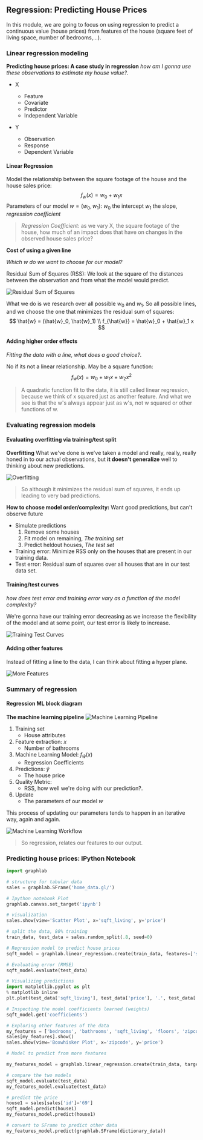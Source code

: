 ## Regression: Predicting House Prices
In this module, we are going to focus on using regression to predict a continuous value (house prices) from features of the house (square feet of living space, number of bedrooms,...).

### Linear regression modeling
**Predicting house prices: A case study in regression**
*how am I gonna use these observations to estimate my house value?.*
- X
  - Feature
  - Covariate
  - Predictor
  - Independent Variable

- Y
  - Observation
  - Response
  - Dependent Variable

#### Linear Regression
Model the relationship between the square footage of the house and the house sales price:
$$
f_w(x) = w_0 + w_1 x
$$
Parameters of our model $w=(w_0,w_1)$:
$w_0$ the intercept
$w_1$ the slope, *regression coefficient*

> *Regression Coefficient*: as we vary X, the square footage of the house, how much of an impact does that have on changes in the observed house sales price?  

**Cost of using a given line**

*Which $w$ do we want to choose for our model?*

Residual Sum of Squares (RSS):
We look at the square of the distances
between the observation and from what the model would predict.

![Residual Sum of Squares](img/RSS.png)

What we do is we research over all possible $w_0$ and $w_1$. So all possible lines, and we choose the one that minimizes the residual sum of squares:
$$
\hat{w} = (\hat{w}_0, \hat{w}_1) \\
f_{\hat{w}} = \hat{w}_0 + \hat{w}_1 x
$$

#### Adding higher order effects
*Fitting the data with a line, what does a good choice?.*

No if its not a linear relationship. May be a square function:
$$
f_w(x)= w_0 + w_1 x + w_2 x^2
$$

> A quadratic function fit to the data, it is still called linear regression, because we think of x squared just as another feature. And what we see is that the w's always appear just as w's, not w squared or other functions of w.

### Evaluating regression models
#### Evaluating overfitting via training/test split
**Overfitting**
What we've done is we've taken a model and really, really, really honed in to our actual observations, but **it doesn't generalize** well to thinking about new predictions.

![Overfitting](img/Overfitting.png)

> So although it minimizes the residual sum of squares, it ends up leading to very bad predictions.

**How to choose model order/complexity:**
Want good predictions, but can't observe future
- Simulate predictions
    1. Remove some houses
    1. Fit model on remaining, *The training set*
    1. Predict heldout houses, *The test set*
- Training error:
  Minimize RSS only on the houses that are present in our training data.
- Test error:
  Residual sum of squares over all houses that are in our test data set.

#### Training/test curves
*how does test error and training error vary as a function of the model complexity?*

We're gonna have our training error decreasing as we increase the flexibility of the model and at some point, our test error is likely to increase.

![Training Test Curves](img/TrainingTestCurves.png)

#### Adding other features
Instead of fitting a line to the data, I can think about fitting a hyper plane.  

![More Features](img/MoreFeatures.png)

### Summary of regression
#### Regression ML block diagram
**The machine learning pipeline**
![Machine Learning Pipeline](img/MLPipeline.png)

1. Training set  
    - House attributes
1. Feature extraction: $x$  
    - Number of bathrooms
1. Machine Learning Model: $f_{\hat{w}}(x)$  
    - Regression Coefficients
1. Predictions: $\hat{y}$  
    - The house price
1. Quality Metric:
    - RSS, how well we're doing with our prediction?.
1. Update
    - The parameters of our model $w$

This process of updating our parameters tends to happen in an iterative way, again and again.

![Machine  Learning Workflow](img/MLWorkflow.png)

> So regression, relates our features to our output.

### Predicting house prices: IPython Notebook

```Python
import graphlab

# structure for tabular data
sales = graphlab.SFrame('home_data.gl/')

# Ipython notebook Plot
graphlab.canvas.set_target('ipynb')

# visualization
sales.show(view='Scatter Plot', x='sqft_living', y='price')

# split the data, 80% training
train_data, test_data = sales.random_split(.8, seed=0)

# Regression model to predict house prices
sqft_model = graphlab.linear_regression.create(train_data, features=['sqft_living'], target='price')

# Evaluating error (RMSE)
sqft_model.evaluate(test_data)

# Visualizing predictions
import matplotlib.pyplot as plt
% matplotlib inline
plt.plot(test_data['sqft_living'], test_data['price'], '.', test_data['sqft_living'], sqft_model.predict(test_data), '.')

# Inspecting the model coefficients learned (weights)
sqft_model.get('coefficients')

# Exploring other features of the data
my_features = ['bedrooms', 'bathrooms', 'sqft_living', 'floors', 'zipcode']
sales[my_features].show()
sales.show(view='Boxwhisker Plot', x='zipcode', y='price')

# Model to predict from more features

my_features_model = graphlab.linear_regression.create(train_data, target='price', features=my_features)

# compare the two models
sqft_model.evaluate(test_data)
my_features_model.evaluate(test_data)

# predict the price
house1 = sales[sales['id']='69']
sqft_model.predict(house1)
my_features_model.predict(house1)

# convert to SFrame to predict other data
my_features_model.predict(graphlab.SFrame(dictionary_data))
```
